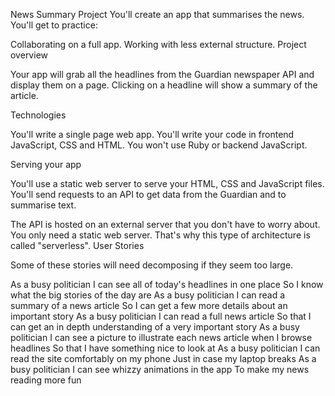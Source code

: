 News Summary Project
You'll create an app that summarises the news. You'll get to practice:

Collaborating on a full app.
Working with less external structure.
Project overview

Your app will grab all the headlines from the Guardian newspaper API and display them on a page. Clicking on a headline will show a summary of the article.

Technologies

You'll write a single page web app. You'll write your code in frontend JavaScript, CSS and HTML. You won't use Ruby or backend JavaScript.

Serving your app

You'll use a static web server to serve your HTML, CSS and JavaScript files. You'll send requests to an API to get data from the Guardian and to summarise text.

The API is hosted on an external server that you don't have to worry about. You only need a static web server. That's why this type of architecture is called "serverless".
User Stories

Some of these stories will need decomposing if they seem too large.

As a busy politician
I can see all of today's headlines in one place
So I know what the big stories of the day are
As a busy politician
I can read a summary of a news article
So I can get a few more details about an important story
As a busy politician
I can read a full news article
So that I can get an in depth understanding of a very important story
As a busy politician
I can see a picture to illustrate each news article when I browse headlines
So that I have something nice to look at
As a busy politician
I can read the site comfortably on my phone
Just in case my laptop breaks
As a busy politician
I can see whizzy animations in the app
To make my news reading more fun